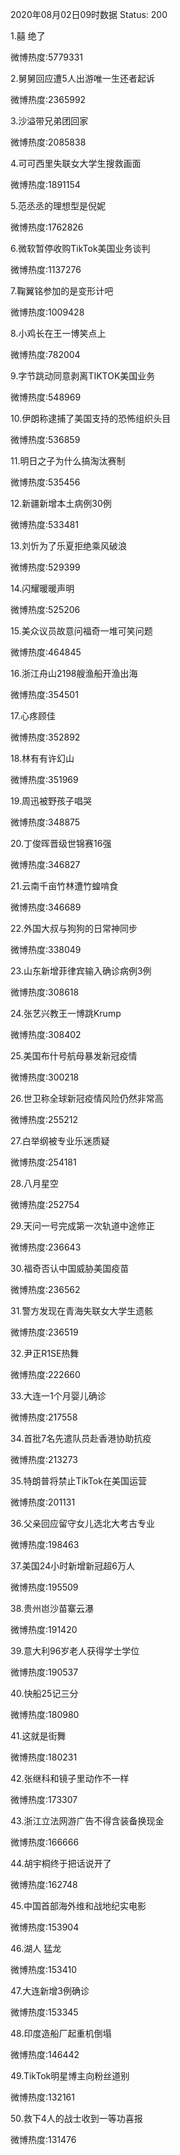 2020年08月02日09时数据
Status: 200

1.囍 绝了

微博热度:5779331

2.舅舅回应遭5人出游唯一生还者起诉

微博热度:2365992

3.沙溢带兄弟团回家

微博热度:2085838

4.可可西里失联女大学生搜救画面

微博热度:1891154

5.范丞丞的理想型是倪妮

微博热度:1762826

6.微软暂停收购TikTok美国业务谈判

微博热度:1137276

7.鞠翼铭参加的是变形计吧

微博热度:1009428

8.小鸡长在王一博笑点上

微博热度:782004

9.字节跳动同意剥离TIKTOK美国业务

微博热度:548969

10.伊朗称逮捕了美国支持的恐怖组织头目

微博热度:536859

11.明日之子为什么搞淘汰赛制

微博热度:535456

12.新疆新增本土病例30例

微博热度:533481

13.刘忻为了乐夏拒绝乘风破浪

微博热度:529399

14.闪耀暖暖声明

微博热度:525206

15.美众议员故意问福奇一堆可笑问题

微博热度:464845

16.浙江舟山2198艘渔船开渔出海

微博热度:354501

17.心疼顾佳

微博热度:352892

18.林有有许幻山

微博热度:351969

19.周迅被野孩子唱哭

微博热度:348875

20.丁俊晖晋级世锦赛16强

微博热度:346827

21.云南千亩竹林遭竹蝗啃食

微博热度:346689

22.外国大叔与狗狗的日常神同步

微博热度:338049

23.山东新增菲律宾输入确诊病例3例

微博热度:308618

24.张艺兴教王一博跳Krump

微博热度:308402

25.美国布什号航母暴发新冠疫情

微博热度:300218

26.世卫称全球新冠疫情风险仍然非常高

微博热度:255212

27.白举纲被专业乐迷质疑

微博热度:254181

28.八月星空

微博热度:252754

29.天问一号完成第一次轨道中途修正

微博热度:236643

30.福奇否认中国威胁美国疫苗

微博热度:236562

31.警方发现在青海失联女大学生遗骸

微博热度:236519

32.尹正R1SE热舞

微博热度:222660

33.大连一1个月婴儿确诊

微博热度:217558

34.首批7名先遣队员赴香港协助抗疫

微博热度:213273

35.特朗普将禁止TikTok在美国运营

微博热度:201131

36.父亲回应留守女儿选北大考古专业

微博热度:198463

37.美国24小时新增新冠超6万人

微博热度:195509

38.贵州岜沙苗寨云瀑

微博热度:191420

39.意大利96岁老人获得学士学位

微博热度:190537

40.快船25记三分

微博热度:180980

41.这就是街舞

微博热度:180231

42.张继科和镜子里动作不一样

微博热度:173307

43.浙江立法网游广告不得含装备换现金

微博热度:166666

44.胡宇桐终于把话说开了

微博热度:162748

45.中国首部海外维和战地纪实电影

微博热度:153904

46.湖人 猛龙

微博热度:153410

47.大连新增3例确诊

微博热度:153345

48.印度造船厂起重机倒塌

微博热度:146442

49.TikTok明星博主向粉丝道别

微博热度:132161

50.救下4人的战士收到一等功喜报

微博热度:131476

